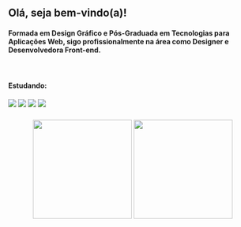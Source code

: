 ## Olá, seja bem-vindo(a)!

#### Formada em Design Gráfico e Pós-Graduada em Tecnologias para Aplicações Web, sigo profissionalmente na área como Designer e Desenvolvedora Front-end.

<div align="left" style="display: inline_block"><br> 
  <h4>Estudando: </h4>
  <img src="https://img.shields.io/badge/-HTML-7fdbca?style=for-the-badge&logo=html5&logoColor=black">
  <img src="https://img.shields.io/badge/-CSS-7fdbca?style=for-the-badge&logo=css3&logoColor=black">
  <img src="https://img.shields.io/badge/-JavaScript-7fdbca?style=for-the-badge&logo=javascript&logoColor=black">
  <img src="https://img.shields.io/badge/-React-7fdbca?style=for-the-badge&logo=react&logoColor=black">
</div>  

###

<div align="center">  
  
  <img height="200px" src="https://github-readme-stats.vercel.app/api?username=leticialist&show_icons=true&include_all_commits=true&count_private=true&title_color=a67fd4&bg_color=00000000&icon_color=a67fd4&text_color=7fdbca"/>
  
  <img height="200px" src="https://github-readme-stats.vercel.app/api/top-langs/?username=leticialist&&layout=compact&langs_count=6&title_color=a67fd4&bg_color=00000000&icon_color=a67fd4&text_color=7fdbca"/>
    
</div> 
